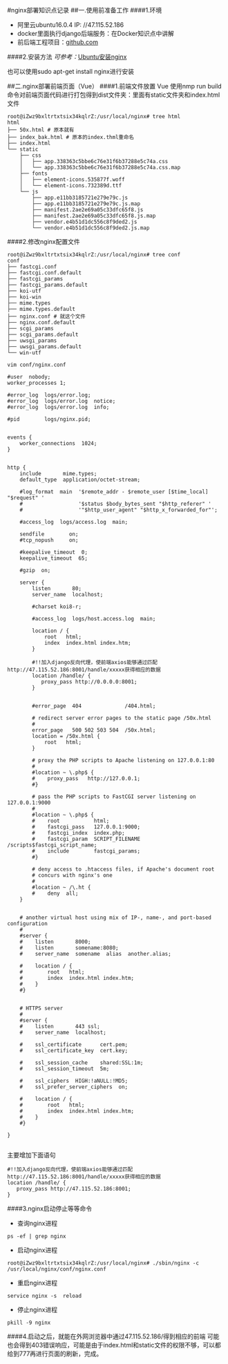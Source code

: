 #nginx部署知识点记录
##一.使用前准备工作
####1.环境
- 阿里云ubuntu16.0.4 IP: //47.115.52.186
- docker里面执行django后端服务：在Docker知识点中讲解
- 前后端工程项目：[github.com](https://github.com/caoxunaaa/SuperxonWork/tree/master/SuperxonWebSite)

####2.安装方法
*可参考：*[Ubuntu安装nginx](https://blog.csdn.net/dong_ly/article/details/99686722/)

也可以使用sudo apt-get install nginx进行安装

##二.nginx部署前端页面（Vue）
####1.前端文件放置
Vue 使用nmp run build 命令对前端页面代码进行打包得到dist文件夹：里面有static文件夹和index.html文件

```把dist中的文件放在nginx/html中，如下所示
root@iZwz9bxltrtxtsix34kqlrZ:/usr/local/nginx# tree html
html
├── 50x.html # 原本就有
├── index_bak.html # 原本的index.thml重命名
├── index.html
└── static
    ├── css
    │   ├── app.338363c5bbe6c76e31f6b37288e5c74a.css
    │   └── app.338363c5bbe6c76e31f6b37288e5c74a.css.map
    ├── fonts
    │   ├── element-icons.535877f.woff
    │   └── element-icons.732389d.ttf
    └── js
        ├── app.e11bb3185721e279e79c.js
        ├── app.e11bb3185721e279e79c.js.map
        ├── manifest.2ae2e69a05c33dfc65f8.js
        ├── manifest.2ae2e69a05c33dfc65f8.js.map
        ├── vendor.e4b51d1dc556c8f9ded2.js
        └── vendor.e4b51d1dc556c8f9ded2.js.map
```
####2.修改nginx配置文件
```主要是对conf/nginx.conf进行修改以达到我们的使用目的
root@iZwz9bxltrtxtsix34kqlrZ:/usr/local/nginx# tree conf
conf
├── fastcgi.conf
├── fastcgi.conf.default
├── fastcgi_params
├── fastcgi_params.default
├── koi-utf
├── koi-win
├── mime.types
├── mime.types.default
├── nginx.conf # 就这个文件
├── nginx.conf.default
├── scgi_params
├── scgi_params.default
├── uwsgi_params
├── uwsgi_params.default
└── win-utf
```
```shell script
vim conf/nginx.conf
```
```
#user  nobody;
worker_processes 1;

#error_log  logs/error.log;
#error_log  logs/error.log  notice;
#error_log  logs/error.log  info;

#pid        logs/nginx.pid;


events {
    worker_connections  1024;
}


http {
    include       mime.types;
    default_type  application/octet-stream;

    #log_format  main  '$remote_addr - $remote_user [$time_local] "$request" '
    #                  '$status $body_bytes_sent "$http_referer" '
    #                  '"$http_user_agent" "$http_x_forwarded_for"';

    #access_log  logs/access.log  main;

    sendfile        on;
    #tcp_nopush     on;

    #keepalive_timeout  0;
    keepalive_timeout  65;

    #gzip  on;

    server {
        listen       80;
        server_name  localhost;

        #charset koi8-r;

        #access_log  logs/host.access.log  main;

        location / {
            root   html;
            index  index.html index.htm;
        }
        
        #!!加入django反向代理，使前端axios能够通过匹配http://47.115.52.186:8001/handle/xxxxx获得相应的数据
        location /handle/ {
           proxy_pass http://0.0.0.0:8001;
        }


        #error_page  404              /404.html;

        # redirect server error pages to the static page /50x.html
        #
        error_page   500 502 503 504  /50x.html;
        location = /50x.html {
            root   html;
        }

        # proxy the PHP scripts to Apache listening on 127.0.0.1:80
        #
        #location ~ \.php$ {
        #    proxy_pass   http://127.0.0.1;
        #}

        # pass the PHP scripts to FastCGI server listening on 127.0.0.1:9000
        #
        #location ~ \.php$ {
        #    root           html;
        #    fastcgi_pass   127.0.0.1:9000;
        #    fastcgi_index  index.php;
        #    fastcgi_param  SCRIPT_FILENAME  /scripts$fastcgi_script_name;
        #    include        fastcgi_params;
        #}

        # deny access to .htaccess files, if Apache's document root
        # concurs with nginx's one
        #
        #location ~ /\.ht {
        #    deny  all;
    }


    # another virtual host using mix of IP-, name-, and port-based configuration
    #
    #server {
    #    listen       8000;
    #    listen       somename:8080;
    #    server_name  somename  alias  another.alias;

    #    location / {
    #        root   html;
    #        index  index.html index.htm;
    #    }
    #}


    # HTTPS server
    #
    #server {
    #    listen       443 ssl;
    #    server_name  localhost;

    #    ssl_certificate      cert.pem;
    #    ssl_certificate_key  cert.key;

    #    ssl_session_cache    shared:SSL:1m;
    #    ssl_session_timeout  5m;

    #    ssl_ciphers  HIGH:!aNULL:!MD5;
    #    ssl_prefer_server_ciphers  on;

    #    location / {
    #        root   html;
    #        index  index.html index.htm;
    #    }
    #}

}
        
```
主要增加下面语句
```editorconfig
#!!加入django反向代理，使前端axios能够通过匹配http://47.115.52.186:8001/handle/xxxxx获得相应的数据
location /handle/ {
   proxy_pass http://47.115.52.186:8001;
}
```
####3.nginx启动停止等等命令
- 查询nginx进程 
```
ps -ef | grep nginx
```
- 启动nginx进程 
```
root@iZwz9bxltrtxtsix34kqlrZ:/usr/local/nginx# ./sbin/nginx -c /usr/local/nginx/conf/nginx.conf
```
- 重启nginx进程 
```
service nginx -s  reload
```
- 停止nginx进程 
```
pkill -9 nginx
```

####4.启动之后，就能在外网浏览器中通过47.115.52.186/得到相应的前端
可能也会得到403错误响应，可能是由于index.html和static文件的权限不够，可以都给到777再进行页面的刷新，完成。





